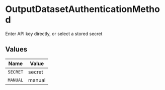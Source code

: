 # OutputDatasetAuthenticationMethod

Enter API key directly, or select a stored secret


## Values

| Name     | Value    |
| -------- | -------- |
| `SECRET` | secret   |
| `MANUAL` | manual   |